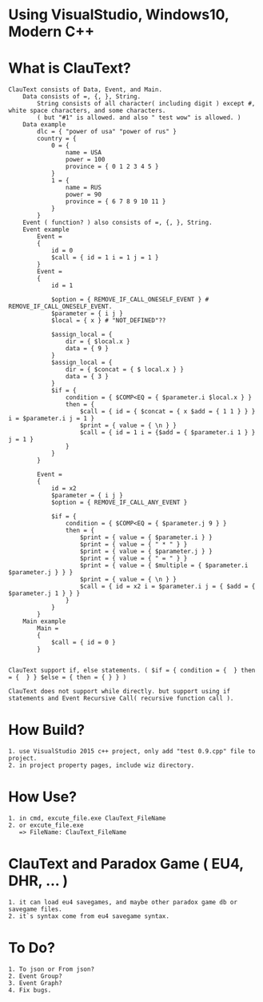 # Using VisualStudio, Windows10, Modern C++

# What is ClauText? 
	ClauText consists of Data, Event, and Main.
		Data consists of =, {, }, String.
			String consists of all character( including digit ) except #, white space characters, and some characters. 
			( but "#1" is allowed. and also " test wow" is allowed. )
		Data example
			dlc = { "power of usa" "power of rus" }
			country = {
				0 = { 
					name = USA 
					power = 100 
					province = { 0 1 2 3 4 5 }
				} 
				1 = { 
					name = RUS 
					power = 90 
					province = { 6 7 8 9 10 11 }
				}
			}
		Event ( function? ) also consists of =, {, }, String.
		Event example
			Event =
			{
				id = 0
				$call = { id = 1 i = 1 j = 1 }
			}
			Event =
			{
				id = 1

				$option = { REMOVE_IF_CALL_ONESELF_EVENT } # REMOVE_IF_CALL_ONESELF_EVENT.
				$parameter = { i j }
				$local = { x } # "NOT_DEFINED"??

				$assign_local = {
					dir = { $local.x }
					data = { 9 }
				}
				$assign_local = {
					dir = { $concat = { $ local.x } } 
					data = { 3 }
				}
				$if = {
					condition = { $COMP<EQ = { $parameter.i $local.x } }
					then = {
						$call = { id = { $concat = { x $add = { 1 1 } } } i = $parameter.i j = 1 }
						$print = { value = { \n } }
						$call = { id = 1 i = {$add = { $parameter.i 1 } } j = 1 }
					}
				}
			}

			Event =
			{
				id = x2
				$parameter = { i j }
				$option = { REMOVE_IF_CALL_ANY_EVENT }

				$if = {
					condition = { $COMP<EQ = { $parameter.j 9 } }
					then = {
						$print = { value = { $parameter.i } }
						$print = { value = { " * " } }
						$print = { value = { $parameter.j } }
						$print = { value = { " = " } }
						$print = { value = { $multiple = { $parameter.i $parameter.j } } }
						$print = { value = { \n } }
						$call = { id = x2 i = $parameter.i j = { $add = { $parameter.j 1 } } }
					}
				}
			}
		Main example
			Main =
			{
			    $call = { id = 0 }
			}

			
	ClauText support if, else statements. ( $if = { condition = {  } then = {  } } $else = { then = { } } )
	
	ClauText does not support while directly. but support using if statements and Event Recursive Call( recursive function call ).

# How Build?
	1. use VisualStudio 2015 c++ project, only add "test 0.9.cpp" file to project.
	2. in project property pages, include wiz directory.

# How Use?
	1. in cmd, excute_file.exe ClauText_FileName
	2. or excute_file.exe   
	   => FileName: ClauText_FileName

# ClauText and Paradox Game ( EU4, DHR, ... )
	1. it can load eu4 savegames, and maybe other paradox game db or savegame files.
	2. it`s syntax come from eu4 savegame syntax.

# To Do?
	1. To json or From json?
	2. Event Group?
	3. Event Graph?
	4. Fix bugs. 
